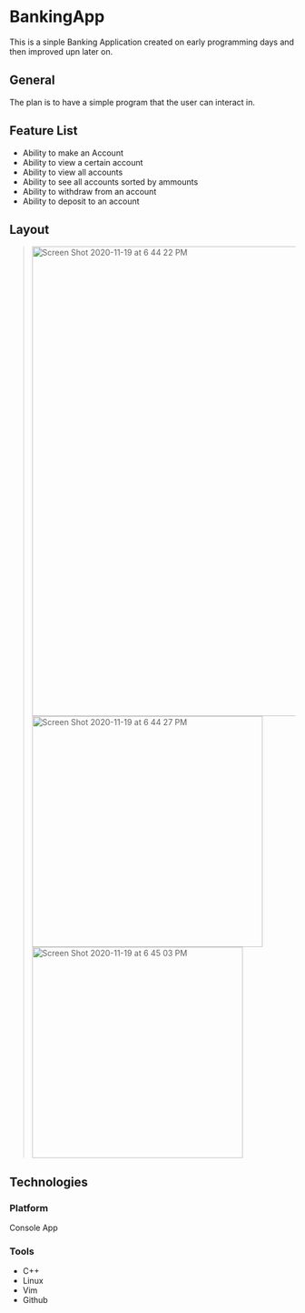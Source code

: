 # BankingApp
This is a sinple Banking Application created on early programming days and then improved upn later on.

## General
The plan is to have a simple program that the user can interact in. 

## Feature List
* Ability to make an Account
* Ability to view a certain account
* Ability to view all accounts
* Ability to see all accounts sorted by ammounts
* Ability to withdraw from an account
* Ability to deposit to an account

## Layout
> <img width="826" alt="Screen Shot 2020-11-19 at 6 44 22 PM" src="https://user-images.githubusercontent.com/62925991/99751618-6eaa1280-2a97-11eb-8845-b40a8cf8c372.png">
> <img width="406" alt="Screen Shot 2020-11-19 at 6 44 27 PM" src="https://user-images.githubusercontent.com/62925991/99751643-7bc70180-2a97-11eb-9b1b-5c23d5123711.png">
> <img width="371" alt="Screen Shot 2020-11-19 at 6 45 03 PM" src="https://user-images.githubusercontent.com/62925991/99751667-871a2d00-2a97-11eb-9af2-d39766e00de5.png">



## Technologies
### Platform
Console App
### Tools
* C++
* Linux
* Vim
* Github
